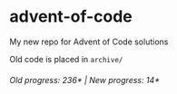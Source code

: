 # advent-of-code

My new repo for Advent of Code solutions

Old code is placed in `archive/`

###### Old progress: 236* | New progress: 14*

